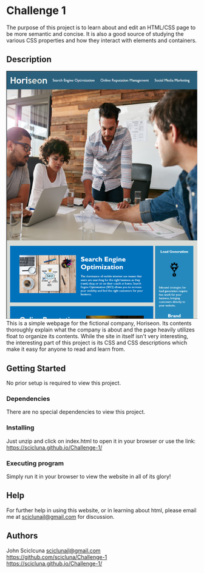 # Challenge 1

The purpose of this project is to learn about and edit an HTML/CSS page to be more semantic and concise. It is also a good source of studying the various CSS properties and how they interact with elements and containers.

## Description

![Website Screenshot](./assets/images/Site%20Screenshot2.png)
This is a simple webpage for the fictional company, Horiseon. Its contents thoroughly explain what the company is about and the page heavily utilizes float to organize its contents. While the site in itself isn't very interesting, the interesting part of this project is its CSS and CSS descriptions which make it easy for anyone to read and learn from.

## Getting Started

No prior setup is required to view this project.

### Dependencies

There are no special dependencies to view this project.

### Installing

Just unzip and click on index.html to open it in your browser or use the link: https://scicluna.github.io/Challenge-1/

### Executing program

Simply run it in your browser to view the website in all of its glory!

## Help

For further help in using this website, or in learning about html, please email me at sciclunajl@gmail.com for discussion.

## Authors

John Sciclcuna
sciclunajl@gmail.com  
https://github.com/scicluna/Challenge-1  
https://scicluna.github.io/Challenge-1/
